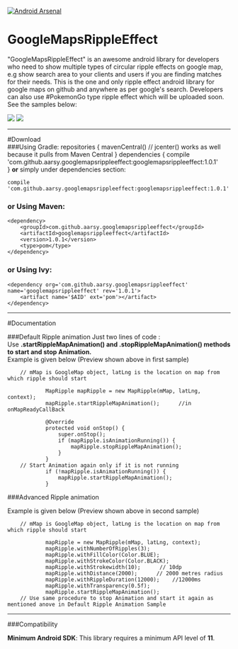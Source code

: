 [![Android Arsenal](https://img.shields.io/badge/Android%20Arsenal-GoogleMapsRippleEffect-green.svg?style=true)](https://android-arsenal.com/details/1/4126)

# GoogleMapsRippleEffect
"GoogleMapsRippleEffect" is an awesome android library for developers who need to show multiple types of circular ripple effects on google map, e.g show search area to your clients and users if you are finding matches for their needs. This is the one and only ripple effect android library for google maps on github and anywhere as per google's search. Developers can also use #PokemonGo type ripple effect which will be uploaded soon. See the samples below:


![](https://github.com/arsy1995/GoogleMapsRippleEffect/blob/master/gifs/Sample2.gif)                ![](https://github.com/arsy1995/GoogleMapsRippleEffect/blob/master/gifs/Sample1.gif)


------    

#Download    
###Using Gradle:
    repositories {
    mavenCentral() // jcenter() works as well because it pulls from Maven Central
    }
    dependencies {
    	compile 'com.github.aarsy.googlemapsrippleeffect:googlemapsrippleeffect:1.0.1'    
    }
 **or** simply under dependencies section:   
  
    compile 'com.github.aarsy.googlemapsrippleeffect:googlemapsrippleeffect:1.0.1'

### or Using Maven:
    <dependency>
        <groupId>com.github.aarsy.googlemapsrippleeffect</groupId>
        <artifactId>googlemapsrippleeffect</artifactId>
        <version>1.0.1</version>
        <type>pom</type>
    </dependency>

### or Using Ivy:         
    <dependency org='com.github.aarsy.googlemapsrippleeffect' name='googlemapsrippleeffect' rev='1.0.1'>
      	<artifact name='$AID' ext='pom'></artifact>
    </dependency>

------

#Documentation

###Default Ripple animation
Just two lines of code :  
Use **.startRippleMapAnimation() and .stopRippleMapAnimation() methods to start and stop Animation.**     
Example is given below (Preview shown above in first sample)
  
        // mMap is GoogleMap object, latLng is the location on map from which ripple should start
              
                MapRipple mapRipple = new MapRipple(mMap, latLng, context);
                mapRipple.startRippleMapAnimation();      //in onMapReadyCallBack
        
                @Override
                protected void onStop() {
                    super.onStop();
                    if (mapRipple.isAnimationRunning()) {
                        mapRipple.stopRippleMapAnimation();
                    }
                }
        // Start Animation again only if it is not running
                if (!mapRipple.isAnimationRunning()) {
                    mapRipple.startRippleMapAnimation();
                }
     

###Advanced Ripple animation

Example is given below (Preview shown above in second sample)
  
        // mMap is GoogleMap object, latLng is the location on map from which ripple should start
              
                mapRipple = new MapRipple(mMap, latLng, context);
                mapRipple.withNumberOfRipples(3);
                mapRipple.withFillColor(Color.BLUE);
                mapRipple.withStrokeColor(Color.BLACK);
                mapRipple.withStrokewidth(10);      // 10dp
                mapRipple.withDistance(2000);      // 2000 metres radius
                mapRipple.withRippleDuration(12000);    //12000ms
                mapRipple.withTransparency(0.5f);
                mapRipple.startRippleMapAnimation();
        // Use same procedure to stop Animation and start it again as mentioned anove in Default Ripple Animation Sample
				
------

###Compatibility

**Minimum Android SDK**: This library requires a minimum API level of **11**.    

